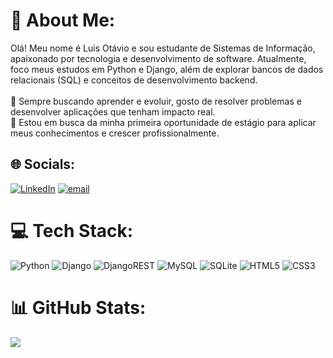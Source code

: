 # 💫 About Me:
Olá! Meu nome é Luis Otávio e sou estudante de Sistemas de Informação, apaixonado por tecnologia e desenvolvimento de software. Atualmente, foco meus estudos em Python e Django, além de explorar bancos de dados relacionais (SQL) e conceitos de desenvolvimento backend.<br><br>🔹 Sempre buscando aprender e evoluir, gosto de resolver problemas e desenvolver aplicações que tenham impacto real.<br>🔹 Estou em busca da minha primeira oportunidade de estágio para aplicar meus conhecimentos e crescer profissionalmente.<br>


## 🌐 Socials:
[![LinkedIn](https://img.shields.io/badge/LinkedIn-%230077B5.svg?logo=linkedin&logoColor=white)](https://linkedin.com/in/luis-otavio-dias) [![email](https://img.shields.io/badge/Email-D14836?logo=gmail&logoColor=white)](mailto:luisodsilva@gmail.com) 

# 💻 Tech Stack:
![Python](https://img.shields.io/badge/python-3670A0?style=for-the-badge&logo=python&logoColor=ffdd54) ![Django](https://img.shields.io/badge/django-%23092E20.svg?style=for-the-badge&logo=django&logoColor=white) ![DjangoREST](https://img.shields.io/badge/DJANGO-REST-ff1709?style=for-the-badge&logo=django&logoColor=white&color=ff1709&labelColor=gray) ![MySQL](https://img.shields.io/badge/mysql-4479A1.svg?style=for-the-badge&logo=mysql&logoColor=white) ![SQLite](https://img.shields.io/badge/sqlite-%2307405e.svg?style=for-the-badge&logo=sqlite&logoColor=white) ![HTML5](https://img.shields.io/badge/html5-%23E34F26.svg?style=for-the-badge&logo=html5&logoColor=white) ![CSS3](https://img.shields.io/badge/css3-%231572B6.svg?style=for-the-badge&logo=css3&logoColor=white)
# 📊 GitHub Stats:

![](https://nirzak-streak-stats.vercel.app/?user=luis-otavio-dias&theme=midnight-purple&hide_border=false)<br/>


<!-- Proudly created with GPRM ( https://gprm.itsvg.in ) -->

